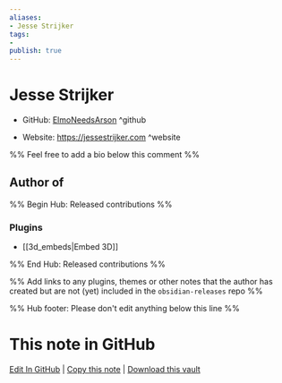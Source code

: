 ```yaml
---
aliases:
- Jesse Strijker
tags:
- 
publish: true
---
```


# Jesse Strijker

- GitHub: [ElmoNeedsArson](https://github.com/ElmoNeedsArson/) ^github
<!-- - Discord: `@` ^discord-->
- Website: <https://jessestrijker.com> ^website
<!-- - [[Publish sites|Publish site]]: <https://> ^publish-->

%% Feel free to add a bio below this comment %%


## Author of

%% Begin Hub: Released contributions %%
### Plugins
- [[3d_embeds|Embed 3D]]

%% End Hub: Released contributions %%

%% Add links to any plugins, themes or other notes that the author has created but are not (yet) included in the `obsidian-releases` repo %%

<!--
### Unlisted plugins
-->

<!--
### Others
-->

<!--
## Sponsor this author
-->

<!-- - [[GitHub sponsors]]: [Sponsor @ElmoNeedsArson on GitHub Sponsors](https://github.com/sponsors/ElmoNeedsArson) ^github-sponsor-->
<!-- - [[Buy me a coffee]]: <https://> ^buy-me-a-coffee-->
<!-- - [[PayPal]]: <https://> ^paypal-->
<!-- - [[Patreon]]: <https://> ^patreon-->

<!--
## Follow this author
-->

<!-- - [[YouTube Channels|On YouTube]]: <https://> ^youtube-->
<!-- - Twitter: <https://> ^twitter-->
<!-- - ... -->

%% Hub footer: Please don't edit anything below this line %%

# This note in GitHub

<span class="git-footer">[Edit In GitHub](https://github.dev/obsidian-community/obsidian-hub/blob/main/01%20-%20Community/People/ElmoNeedsArson.md "git-hub-edit-note") | [Copy this note](https://raw.githubusercontent.com/obsidian-community/obsidian-hub/main/01%20-%20Community/People/ElmoNeedsArson.md "git-hub-copy-note") | [Download this vault](https://github.com/obsidian-community/obsidian-hub/archive/refs/heads/main.zip "git-hub-download-vault") </span>
